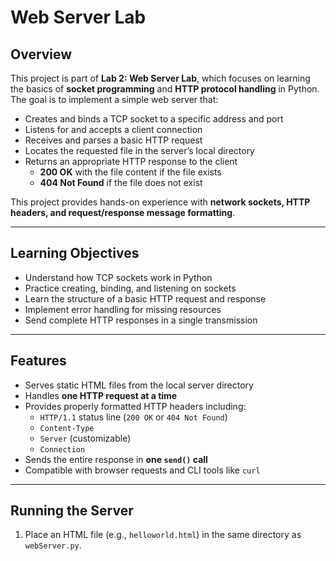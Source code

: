 # Web Server Lab 

## Overview
This project is part of **Lab 2: Web Server Lab**, which focuses on learning the basics of **socket programming** and **HTTP protocol handling** in Python.  
The goal is to implement a simple web server that:
- Creates and binds a TCP socket to a specific address and port
- Listens for and accepts a client connection
- Receives and parses a basic HTTP request
- Locates the requested file in the server’s local directory
- Returns an appropriate HTTP response to the client
  - **200 OK** with the file content if the file exists
  - **404 Not Found** if the file does not exist

This project provides hands-on experience with **network sockets, HTTP headers, and request/response message formatting**.

---

## Learning Objectives
- Understand how TCP sockets work in Python
- Practice creating, binding, and listening on sockets
- Learn the structure of a basic HTTP request and response
- Implement error handling for missing resources
- Send complete HTTP responses in a single transmission

---

## Features
- Serves static HTML files from the local server directory
- Handles **one HTTP request at a time**
- Provides properly formatted HTTP headers including:
  - `HTTP/1.1` status line (`200 OK` or `404 Not Found`)
  - `Content-Type`
  - `Server` (customizable)
  - `Connection`
- Sends the entire response in **one `send()` call**
- Compatible with browser requests and CLI tools like `curl`

---

## Running the Server
1. Place an HTML file (e.g., `helloworld.html`) in the same directory as `webServer.py`.
